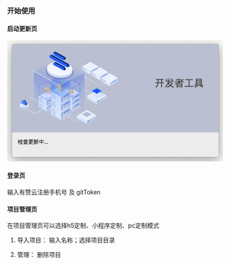 ### 开始使用

#### 启动更新页
![图片](../pic/introduction/getting-started.png)

#### 登录页
输入有赞云注册手机号 及 gitToken

#### 项目管理页
在项目管理页可以选择h5定制、小程序定制、pc定制模式

1. 导入项目：
输入名称；选择项目目录

2. 管理：
删除项目

